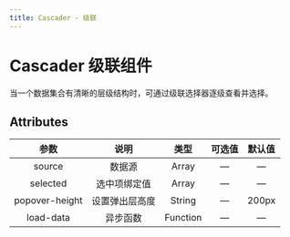 ```yaml
---
title: Cascader - 级联
---
```


# Cascader 级联组件 

当一个数据集合有清晰的层级结构时，可通过级联选择器逐级查看并选择。



<ClientOnly>
<cascader-demo-1 />
</ClientOnly>



## Attributes

|      参数      |      说明      |   类型   | 可选值 | 默认值 |
| :------------: | :------------: | :------: | :----: | :----: |
|     source     |     数据源     |  Array   |   —    |   —    |
|    selected    |  选中项绑定值  |  Array   |   —    |   —    |
| popover-height | 设置弹出层高度 |  String  |   —    | 200px  |
|   load-data    |    异步函数    | Function |   —    |   —    |